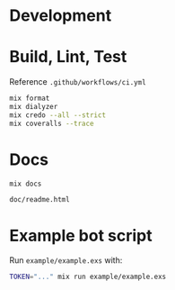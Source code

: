 # Development

# Build, Lint, Test

Reference `.github/workflows/ci.yml`

```bash
mix format
mix dialyzer
mix credo --all --strict
mix coveralls --trace
```

# Docs

```bash
mix docs
```

`doc/readme.html`

# Example bot script

Run `example/example.exs` with:

```bash
TOKEN="..." mix run example/example.exs
```